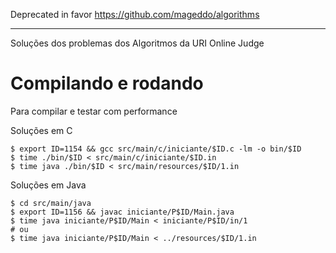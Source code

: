 Deprecated in favor https://github.com/mageddo/algorithms

----------------------------

Soluções dos problemas dos Algoritmos da URI Online Judge

# Compilando e rodando

Para compilar e testar com performance

Soluções em C

	$ export ID=1154 && gcc src/main/c/iniciante/$ID.c -lm -o bin/$ID
	$ time ./bin/$ID < src/main/c/iniciante/$ID.in
	$ time java ./bin/$ID < src/main/resources/$ID/1.in

Soluções em Java

	$ cd src/main/java
	$ export ID=1156 && javac iniciante/P$ID/Main.java
	$ time java iniciante/P$ID/Main < iniciante/P$ID/in/1
	# ou
	$ time java iniciante/P$ID/Main < ../resources/$ID/1.in

